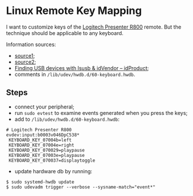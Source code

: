 # Linux Remote Key Mapping

I want to customize keys of the
[Logitech Presenter R800](https://www.logitech.com/en-us/products/presenters/r800-professional-presenter.910-001350.html)
remote.  But the technique should be applicable to any keyboard.

Information sources:

* [source1](https://derickrethans.nl/logitech-r400-take2.html);
* [source2](https://github.com/Shuunen/snippets/blob/master/manuals/logitech-r400-remap.md);
* [Finding USB devices with lsusb & idVendor –
idProduct](https://www.derekdemuro.com/2020/06/06/finding-usb-devices-with-lsusb-idvendor-idproduct/);
* comments in `/lib/udev/hwdb.d/60-keyboard.hwdb`.

## Steps

* connect your peripheral;
* run `sudo evtest` to examine events generated when you press the keys;
* add to `/lib/udev/hwdb.d/60-keyboard.hwdb`:

```
# Logitech Presenter R800
evdev:input:b0003v046DpC538*
 KEYBOARD_KEY_07004b=left
 KEYBOARD_KEY_07004e=right
 KEYBOARD_KEY_070029=playpause
 KEYBOARD_KEY_07003e=playpause
 KEYBOARD_KEY_070037=displaytoggle
```

* update hardware db by running:
```
$ sudo systemd-hwdb update
$ sudo udevadm trigger --verbose --sysname-match="event*"
```
